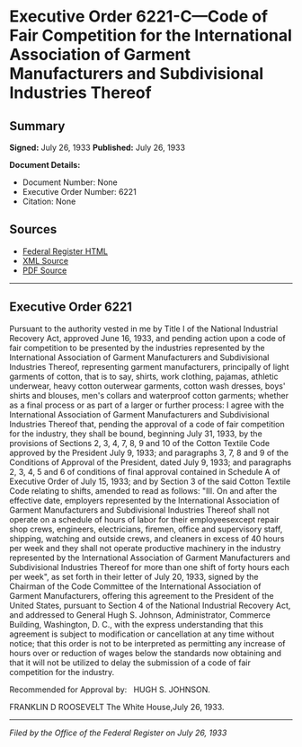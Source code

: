 # Executive Order 6221-C—Code of Fair Competition for the International Association of Garment Manufacturers and Subdivisional Industries Thereof

## Summary

**Signed:** July 26, 1933
**Published:** July 26, 1933

**Document Details:**
- Document Number: None
- Executive Order Number: 6221
- Citation: None

## Sources
- [Federal Register HTML](https://www.presidency.ucsb.edu/documents/executive-order-6221-c-code-fair-competition-for-the-international-association-garment)
- [XML Source](None)
- [PDF Source](None)

---

## Executive Order 6221

Pursuant to the authority vested in me by Title I of the National Industrial Recovery Act, approved June 16, 1933, and pending action upon a code of fair competition to be presented by the industries represented by the International Association of Garment Manufacturers and Subdivisional Industries Thereof, representing garment manufacturers, principally of light garments of cotton, that is to say, shirts, work clothing, pajamas, athletic underwear, heavy cotton outerwear garments, cotton wash dresses, boys' shirts and blouses, men's collars and waterproof cotton garments; whether as a final process or as part of a larger or further process:
I agree with the International Association of Garment Manufacturers and Subdivisional Industries Thereof that, pending the approval of a code of fair competition for the industry, they shall be bound, beginning July 31, 1933, by the provisions of Sections 2, 3, 4, 7, 8, 9 and 10 of the Cotton Textile Code approved by the President July 9, 1933; and paragraphs 3, 7, 8 and 9 of the Conditions of Approval of the President, dated July 9, 1933; and paragraphs 2, 3, 4, 5 and 6 of conditions of final approval contained in Schedule A of Executive Order of July 15, 1933; and by Section 3 of the said Cotton Textile Code relating to shifts, amended to read as follows:
"III. On and after the effective date, employers represented by the International Association of Garment Manufacturers and Subdivisional Industries Thereof shall not operate on a schedule of hours of labor for their employeesexcept repair shop crews, engineers, electricians, firemen, office and supervisory staff, shipping, watching and outside crews, and cleaners in excess of 40 hours per week and they shall not operate productive machinery in the industry represented by the International Association of Garment Manufacturers and Subdivisional Industries Thereof for more than one shift of forty hours each per week",
as set forth in their letter of July 20, 1933, signed by the Chairman of the Code Committee of the International Association of Garment Manufacturers, offering this agreement to the President of the United States, pursuant to Section 4 of the National Industrial Recovery Act, and addressed to General Hugh S. Johnson, Administrator, Commerce Building, Washington, D. C., with the express understanding that this agreement is subject to modification or cancellation at any time without notice; that this order is not to be interpreted as permitting any increase of hours over or reduction of wages below the standards now obtaining and that it will not be utilized to delay the submission of a code of fair competition for the industry.

Recommended for Approval by:   HUGH S. JOHNSON.

FRANKLIN D ROOSEVELT
The White House,July 26, 1933.

---

*Filed by the Office of the Federal Register on July 26, 1933*
